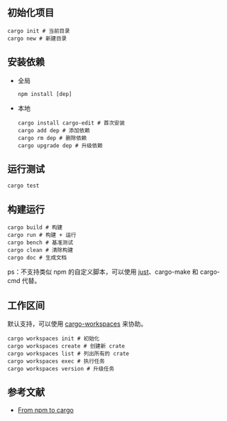 ## 初始化项目

```shell
cargo init # 当前目录
cargo new # 新建目录
```

## 安装依赖

- 全局

    ```shell
    npm install [dep]
    ```

- 本地

    ```shell
    cargo install cargo-edit # 首次安装
    cargo add dep # 添加依赖
    cargo rm dep # 删除依赖
    cargo upgrade dep # 升级依赖
    ```

## 运行测试

```shell
cargo test
```

## 构建运行

```shell
cargo build # 构建
cargo run # 构建 + 运行
cargo bench # 基准测试
cargo clean # 清除构建
cargo doc # 生成文档
```

ps：不支持类似 npm 的自定义脚本，可以使用 [just](https://github.com/casey/just)、cargo-make 和 cargo-cmd 代替。

## 工作区间

默认支持，可以使用 [cargo-workspaces](https://github.com/pksunkara/cargo-workspaces) 来协助。

```shell
cargo workspaces init # 初始化
cargo workspaces create # 创建新 crate
cargo workspaces list # 列出所有的 crate
cargo workspaces exec # 执行任务
cargo workspaces version # 升级任务
```


## 参考文献

- [From npm to cargo](https://github.com/wasmflow/node-to-rust/blob/master/book/chapters/chapter-2-cargo.adoc)
